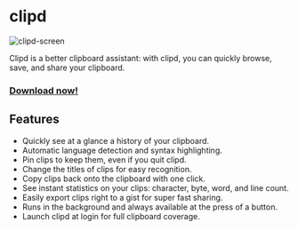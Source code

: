 # clipd
![clipd-screen](https://cloud.githubusercontent.com/assets/7422958/9568872/40035028-4f1d-11e5-9ae2-28bff406da80.png)

Clipd is a better clipboard assistant: with clipd, you can quickly browse, save, and share your clipboard.

### [Download now!](https://github.com/bleush38p/clipd/releases)

## Features
- Quickly see at a glance a history of your clipboard.
- Automatic language detection and syntax highlighting.
- Pin clips to keep them, even if you quit clipd.
- Change the titles of clips for easy recognition.
- Copy clips back onto the clipboard with one click.
- See instant statistics on your clips: character, byte, word, and line count.
- Easily export clips right to a gist for super fast sharing.
- Runs in the background and always available at the press of a button.
- Launch clipd at login for full clipboard coverage.
